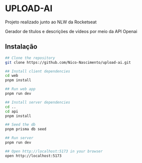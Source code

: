 # UPLOAD-AI
Projeto realizado junto ao NLW da Rocketseat

Gerador de títulos e descrições de vídeos por meio da API Openai

## Instalação

```bash
## Clone the repository
git clone https://github.com/Nico-Nascimento/upload-ai.git

## Install client dependencies
cd web
pnpm install

## Run web app
pnpm run dev

## Install server dependencies
cd ..
cd api
pnpm install

## Seed the db
pnpm prisma db seed

## Run server
pnpm run dev

## Open http://localhost:5173 in your browser
open http://localhost:5173

```
